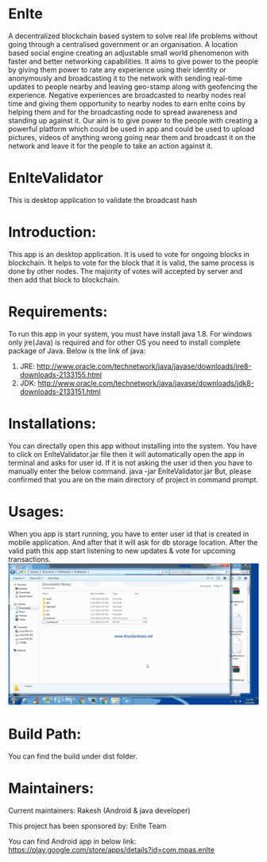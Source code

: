 # Enlte
A decentralized blockchain based system to solve real life problems without going through a centralised government or an organisation. A location based social engine creating an adjustable small world phenomenon with faster and better networking capabilities. It aims to  give power to the people by giving them power to rate any experience using their identity or anonymously and broadcasting it to the network with sending real-time updates to people nearby and leaving geo-stamp along with geofencing the experience. Negative experiences are broadcasted to nearby nodes real time and giving them opportunity to nearby nodes to earn enlte coins by helping them and for the broadcasting node to spread awareness and standing up against it. 
Our aim is to give power to the people with creating a powerful platform which could be used in app and could be used to upload pictures, videos of anything wrong going near them and broadcast it on the network and leave it for the people to take an action against it. 

# EnlteValidator
This is desktop application to validate the broadcast hash



# Introduction: 
This app is an desktop application. It is used to vote for ongoing blocks in blockchain. It helps to vote for the block that it is valid, the same process is done by other nodes. The majority of votes will accepted by server and then add that block to blockchain.

# Requirements:
To run this app in your system, you must have install java 1.8. For windows only jre(Java) is required and for other OS you need to install complete package of Java. Below is the link of java:
1. JRE: http://www.oracle.com/technetwork/java/javase/downloads/jre8-downloads-2133155.html
2. JDK: http://www.oracle.com/technetwork/java/javase/downloads/jdk8-downloads-2133151.html

# Installations:
You can directally open this app without installing into the system. You have to click on EnlteValidator.jar file then it will automatically open the app in terminal and asks for user id. If it is not asking the user id then you have to manually enter the below command.
java -jar EnlteValidator.jar
But, please confirmed that you are on the main directory of project in command prompt.

# Usages: 
When you app is start running, you have to enter user id that is created in mobile application. And after that it will ask for db storage location. After the valid path this app start listening to new updates & vote for upcoming transactions.
![sample](screenshots/sample.gif)

# Build Path: 
You can find the build under dist folder.

# Maintainers:

Current maintainers: Rakesh (Android & java developer)

This project has been sponsored by: Enlte Team

You can find Android app in below link: https://play.google.com/store/apps/details?id=com.mpas.enlte

